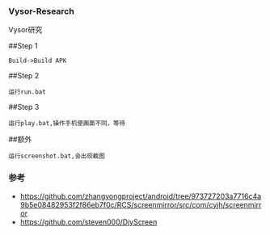 ### Vysor-Research
Vysor研究

##Step 1 
```
Build->Build APK
```

##Step 2 
```
运行run.bat
```

##Step 3 
```
运行play.bat,操作手机使画面不同，等待
```

##额外
```
运行screenshot.bat,会出现截图
```

### 参考
* https://github.com/zhangyongproject/android/tree/973727203a7716c4a9b5e08482953f2f86eb7f0c/RCS/screenmirror/src/com/cyjh/screenmirror
* https://github.com/steven000/DjyScreen